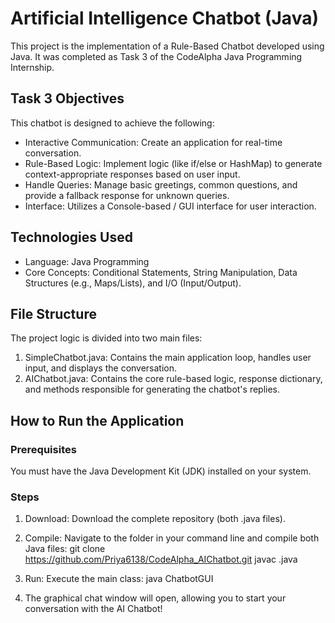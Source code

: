 # Artificial Intelligence Chatbot (Java)

This project is the implementation of a Rule-Based Chatbot developed using Java.
It was completed as Task 3 of the CodeAlpha Java Programming Internship.

## Task 3 Objectives

This chatbot is designed to achieve the following:

* Interactive Communication: Create an application for real-time conversation.
* Rule-Based Logic: Implement logic (like if/else or HashMap) to generate context-appropriate responses based on user input.
* Handle Queries: Manage basic greetings, common questions, and provide a fallback response for unknown queries.
* Interface: Utilizes a Console-based / GUI interface for user interaction.

## Technologies Used

* Language: Java Programming
* Core Concepts: Conditional Statements, String Manipulation, Data Structures (e.g., Maps/Lists), and I/O (Input/Output).

## File Structure

The project logic is divided into two main files:

1.  SimpleChatbot.java: Contains the main application loop, handles user input, and displays the conversation.
2.  AIChatbot.java: Contains the core rule-based logic, response dictionary, and methods responsible for generating the chatbot's replies.

## How to Run the Application

### Prerequisites
You must have the Java Development Kit (JDK) installed on your system.

### Steps
1.  Download: Download the complete repository (both .java files).
2.  Compile: Navigate to the folder in your command line and compile both Java files:
    git clone https://github.com/Priya6138/CodeAlpha_AIChatbot.git
    javac .java
    
3.  Run: Execute the main class:
    java ChatbotGUI 
    
4. The graphical chat window will open, allowing you to start your conversation with the AI Chatbot!
